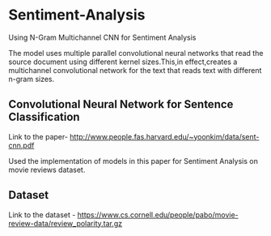 # Sentiment-Analysis
Using N-Gram Multichannel CNN for Sentiment Analysis 

The model uses multiple parallel convolutional neural networks that read the source document using different kernel sizes.This,in effect,creates a multichannel convolutional network for the text that reads text with different n-gram sizes.


## Convolutional Neural Network for Sentence Classification

Link to the paper- http://www.people.fas.harvard.edu/~yoonkim/data/sent-cnn.pdf

Used the implementation of models in this paper for Sentiment Analysis on movie reviews dataset.

## Dataset

Link to the dataset - https://www.cs.cornell.edu/people/pabo/movie-review-data/review_polarity.tar.gz
